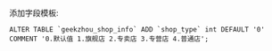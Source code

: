 添加字段模板:

```mysql
ALTER TABLE `geekzhou_shop_info` ADD `shop_type` int DEFAULT '0' COMMENT '0.默认值 1.旗舰店 2.专卖店 3.专营店 4.普通店';
```
